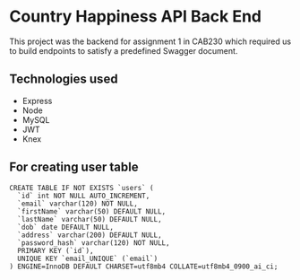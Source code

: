# Country Happiness API Back End

This project was the backend for assignment 1 in CAB230 which required us to build endpoints to satisfy a predefined Swagger document. 

## Technologies used

- Express
- Node
- MySQL
- JWT
- Knex


## For creating user table

```
CREATE TABLE IF NOT EXISTS `users` (
  `id` int NOT NULL AUTO_INCREMENT,
  `email` varchar(120) NOT NULL,
  `firstName` varchar(50) DEFAULT NULL,
  `lastName` varchar(50) DEFAULT NULL,
  `dob` date DEFAULT NULL,
  `address` varchar(200) DEFAULT NULL,
  `password_hash` varchar(120) NOT NULL,
  PRIMARY KEY (`id`),
  UNIQUE KEY `email_UNIQUE` (`email`)
) ENGINE=InnoDB DEFAULT CHARSET=utf8mb4 COLLATE=utf8mb4_0900_ai_ci;
```
